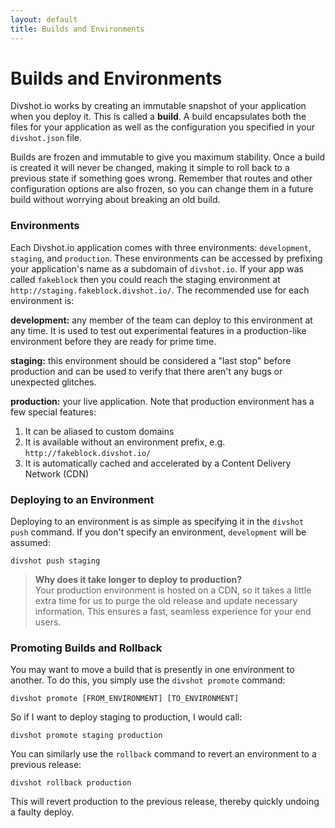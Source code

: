 ```yaml
---
layout: default
title: Builds and Environments
---
```


# Builds and Environments

Divshot.io works by creating an immutable snapshot of your application when you deploy
it. This is called a **build**. A build encapsulates both the files for your application
as well as the configuration you specified in your `divshot.json` file.

Builds are frozen and immutable to give you maximum stability. Once a build is created it
will never be changed, making it simple to roll back to a previous state if something goes
wrong. Remember that routes and other configuration options are also frozen, so you can
change them in a future build without worrying about breaking an old build.

### Environments

Each Divshot.io application comes with three environments: `development`, `staging`, and
`production`. These environments can be accessed by prefixing your application's name as
a subdomain of `divshot.io`. If your app was called `fakeblock` then you could reach 
the staging environment at `http://staging.fakeblock.divshot.io/`. The recommended use
for each environment is:

**development:** any member of the team can deploy to this environment at any time. It
is used to test out experimental features in a production-like environment before they
are ready for prime time.

**staging:** this environment should be considered a "last stop" before production and
can be used to verify that there aren't any bugs or unexpected glitches.

**production:** your live application. Note that production environment has a few special features:

1. It can be aliased to custom domains
2. It is available without an environment prefix, e.g. `http://fakeblock.divshot.io/`
3. It is automatically cached and accelerated by a Content Delivery Network (CDN)

### Deploying to an Environment

Deploying to an environment is as simple as specifying it in the `divshot push` command.
If you don't specify an environment, `development` will be assumed:

    divshot push staging
    
> **Why does it take longer to deploy to production?**  
> Your production environment is hosted on a CDN, so it takes a little extra time for us to purge the old release and update necessary information. This ensures a fast, seamless experience for your end users.
    
### Promoting Builds and Rollback

You may want to move a build that is presently in one environment to another. To do this, you
simply use the `divshot promote` command:

    divshot promote [FROM_ENVIRONMENT] [TO_ENVIRONMENT]
    
So if I want to deploy staging to production, I would call:

    divshot promote staging production
    
You can similarly use the `rollback` command to revert an environment to a previous release:

    divshot rollback production
    
This will revert production to the previous release, thereby quickly undoing a faulty deploy.